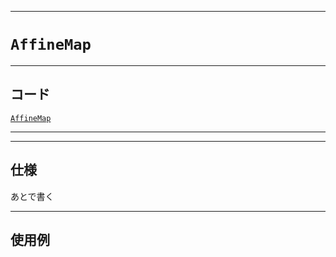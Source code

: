_____

# `AffineMap`

_____

## コード

[`AffineMap`](https://github.com/titan-23/Library_py/blob/main/Math/AffineMap.py)
<!-- code=https://github.com/titan-23/Library_py/blob/main/Math\AffineMap.py -->

_____


_____

## 仕様

あとで書く

_____

## 使用例

```python
```
